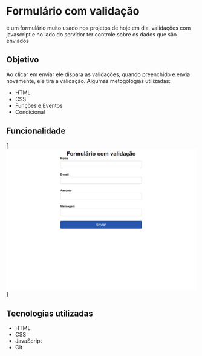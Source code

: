 # Formulário com validação
é um formulário muito usado nos projetos de hoje em dia, validações com javascript e no lado do servidor ter controle sobre os dados que são enviados

## Objetivo
Ao clicar em enviar ele dispara as validações, quando preenchido e envia novamente, ele tira a validação. Algumas metogologias utilizadas:
- HTML
- CSS
- Funções e Eventos
- Condicional

## Funcionalidade
[<img src="./design/form.gif" alt="gif do formulário">]


## Tecnologias utilizadas 
- HTML
- CSS
- JavaScript
- Git 